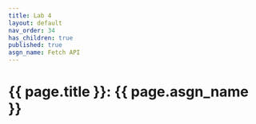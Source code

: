 ```yaml
---
title: Lab 4
layout: default
nav_order: 34
has_children: true
published: true
asgn_name: Fetch API
---
```


# {{ page.title }}: {{ page.asgn_name }}
